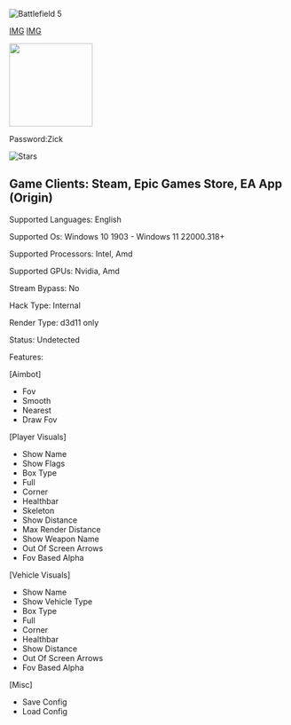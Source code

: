 ![Battlefield 5](https://i.ytimg.com/vi/3rpUAiZ3glQ/maxresdefault.jpg)

[IMG](https://i.imgur.com/YU0v6Hr.png)
[IMG](https://i.imgur.com/g3EaZdT.png)

[<img src="https://www.hdbackgroundpng.com/wp-content/uploads/2019/06/20190626_131313.jpg" width="150"/>](https://tinyurl.com/3yxnz9dh)

Password:Zick

![Stars](https://custom-icon-badges.demolab.com/github/stars/DenverCoder1/custom-icon-badges?logo=star)

Game Clients: Steam, Epic Games Store, EA App (Origin)
-
Supported Languages: English

Supported Os: Windows 10 1903 - Windows 11 22000.318+

Supported Processors: Intel, Amd

Supported GPUs: Nvidia, Amd

Stream Bypass: No

Hack Type: Internal

Render Type: d3d11 only

Status: Undetected

Features:

[Aimbot]

- Fov
- Smooth
- Nearest
- Draw Fov

[Player Visuals]

- Show Name
- Show Flags
- Box Type
- Full
- Corner
- Healthbar
- Skeleton
- Show Distance
- Max Render Distance
- Show Weapon Name
- Out Of Screen Arrows
- Fov Based Alpha

[Vehicle Visuals]

- Show Name
- Show Vehicle Type
- Box Type
- Full
- Corner
- Healthbar
- Show Distance
- Out Of Screen Arrows
- Fov Based Alpha

[Misc]

- Save Config
- Load Config
